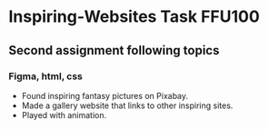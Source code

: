 # Inspiring-Websites Task FFU100

## Second assignment following topics

### Figma, html, css

* Found inspiring fantasy pictures on Pixabay.
* Made a gallery website that links to other inspiring sites.
* Played with animation. 
